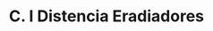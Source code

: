 ---
title: "C. I Distencia Eradiadores"
url: /barrios-unidos/c-i-distencia-eradiadores/
shop: reparación de automóviles
---